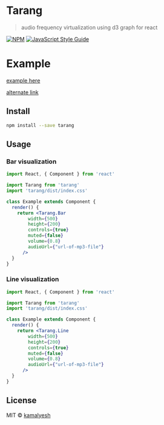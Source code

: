 # Tarang

> audio frequency virtualization using d3 graph for react

[![NPM](https://img.shields.io/npm/v/tarang.svg)](https://www.npmjs.com/package/tarang) [![JavaScript Style Guide](https://img.shields.io/badge/code_style-standard-brightgreen.svg)](https://standardjs.com)

# Example

[example here](https://kamalyesh.github.io/tarang/)

[alternate link](https://tarang-demo.surge.sh)

## Install

```bash
npm install --save tarang
```

## Usage

### Bar visualization
```jsx
import React, { Component } from 'react'

import Tarang from 'tarang'
import 'tarang/dist/index.css'

class Example extends Component {
  render() {
    return <Tarang.Bar
        width={500}
        height={200}
        controls={true}
        muted={false}
        volume={0.8}
        audioUrl={"url-of-mp3-file"}
      />
  }
}
```

### Line visualization
```jsx
import React, { Component } from 'react'

import Tarang from 'tarang'
import 'tarang/dist/index.css'

class Example extends Component {
  render() {
    return <Tarang.Line
        width={500}
        height={200}
        controls={true}
        muted={false}
        volume={0.8}
        audioUrl={"url-of-mp3-file"}
      />
  }
}
```

## License

MIT © [kamalyesh](https://github.com/kamalyesh)
